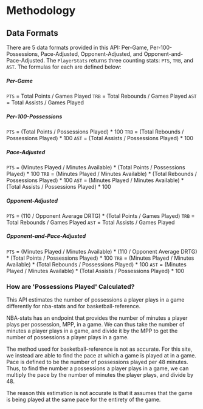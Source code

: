 # Methodology

## Data Formats

There are 5 data formats provided in this API: Per-Game, Per-100-Possessions, Pace-Adjusted, Opponent-Adjusted, and Opponent-and-Pace-Adjusted. The `PlayerStats` returns three counting stats: `PTS`, `TRB`, and `AST`. The formulas for each are defined below:

##### Per-Game

`PTS` = Total Points / Games Played
`TRB` = Total Rebounds / Games Played
`AST` = Total Assists / Games Played

##### Per-100-Possessions

`PTS` = (Total Points / Possessions Played) * 100
`TRB` = (Total Rebounds / Possessions Played) * 100
`AST` = (Total Assists / Possessions Played) * 100

##### Pace-Adjusted

`PTS` = (Minutes Played / Minutes Available) * (Total Points / Possessions Played) * 100
`TRB` = (Minutes Played / Minutes Available) * (Total Rebounds / Possessions Played) * 100
`AST` = (Minutes Played / Minutes Available) * (Total Assists / Possessions Played) * 100

##### Opponent-Adjusted

`PTS` = (110 / Opponent Average DRTG) * (Total Points / Games Played)
`TRB` = Total Rebounds / Games Played
`AST` = Total Assists / Games Played

##### Opponent-and-Pace-Adjusted

`PTS` = (Minutes Played / Minutes Available) * (110 / Opponent Average DRTG) * (Total Points / Possessions Played) * 100
`TRB` = (Minutes Played / Minutes Available) * (Total Rebounds / Possessions Played) * 100
`AST` = (Minutes Played / Minutes Available) * (Total Assists / Possessions Played) * 100

### How are 'Possessions Played' Calculated?

This API estimates the number of possessions a player plays in a game differently for nba-stats and for basketball-reference. 

NBA-stats has an endpoint that provides the number of minutes a player plays per possession, MPP, in a game. We can thus take the number of minutes a player plays in a game, and divide it by the MPP to get the number of possessions a player plays in a game.

The method used for basketball-reference is not as accurate. For this site, we instead are able to find the pace at which a game is played at in a game. Pace is defined to be the number of possessions played per 48 minutes. Thus, to find the number a possessions a player plays in a game, we can multiply the pace by the number of minutes the player plays, and divide by 48.

The reason this estimation is not accurate is that it assumes that the game is being played at the same pace for the entirety of the game.
